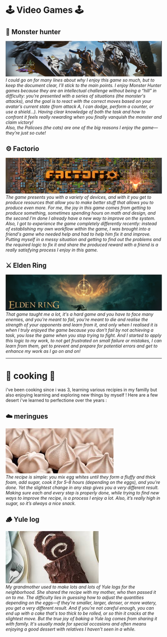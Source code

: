 # 🕹️ Video Games 🕹️   
## 🦎 Monster hunter 
![Pictures](https://github.com/n00shoak/Portfolio/blob/main/Document/Pictures/mh%20wild.png)  
*I could go on for many lines about why I enjoy this game so much, but to keep the document clear, I’ll stick to the main points. I enjoy Monster Hunter games because they are an intellectual challenge without being a “hill” in difficulty: you're presented with a series of situations (the monster's attacks), and the goal is to react with the correct moves based on your avatar’s current state (from attack A, I can dodge, perform a counter, or use a shield…). Having clear knowledge of both the task and how to confront it feels really rewarding when you finally vanquish the monster and claim victory!  
Also, the Palicoes (the cats) are one of the big reasons I enjoy the game—they’re just so cute!*  

## ⚙️ Factorio  
![Pictures](https://github.com/n00shoak/Portfolio/blob/main/Document/Pictures/factorio.png)  
*The game presents you with a variety of devices, and with it you get to produce resources that allow you to make better stuff that allows you to produce even more. For me, the joy in this game comes from getting to produce something, sometimes spending hours on math and design, and the second I'm done I already have a new way to improve on the system. Also, I got to experience the game completely differently recently: instead of establishing my own workflow within the game, I was brought into a friend's game who needed help and had to help him fix it and improve. Putting myself in a messy situation and getting to find out the problems and the required logic to fix it and share the produced reward with a friend is a really satisfying process I enjoy in this game.* 

## ⚔️ Elden Ring  
![Pictures](https://github.com/n00shoak/Portfolio/blob/main/Document/Pictures/eldenring.png)  
*That game taught me a lot, it's a hard game and you have to face many enemies, and you're meant to fail, you're meant to die and realise the strength of your opponents and learn from it, and only when I realised it is when I truly enjoyed the game because you don't fail by not achieving a task, you lose the game when you stop trying to fight. And I started to apply this logic to my work, to not get frustrated on small failure or mistakes, I can learn from them, get to prevent and prepare for potential errors and get to enhance my work as I go on and on!* 
  
___
# 🍴 cooking 🍴  
i've been cooking since i was 3, learning various recipies in my familly but also enjoying learning and exploring new things by myself ! Here are a few desert i've learned to perfectione over the years :  
## ☁️ meringues   
![picture](https://github.com/n00shoak/Portfolio/blob/main/Document/Pictures/Meringues.jpg)   
*The recipe is simple: you mix egg whites until they form a fluffy and thick foam, add sugar, cook it for 5–8 hours (depending on the eggs), and you’re done. Yet the slightest change in any step gives you a very different result. Making sure each and every step is properly done, while trying to find new ways to improve the recipe, is a process I enjoy a lot. Also, it’s really high in sugar, so it’s always a nice snack.* 

## 🪵 Yule log   
![picture](https://github.com/n00shoak/Portfolio/blob/main/Document/Pictures/Buche.jpg)  
*My grandmother used to make lots and lots of Yule logs for the neighborhood. She shared the recipe with my mother, who then passed it on to me. The difficulty lies in guessing how to adjust the quantities depending on the eggs—if they're smaller, larger, denser, or more watery, you get a very different result. And if you're not careful enough, you can end up with a cake that's too thick to be rolled, or so thin it cracks at the slightest move. But the true joy of baking a Yule log comes from sharing it with family. It's usually made for special occasions and often means enjoying a good dessert with relatives I haven’t seen in a while.*
